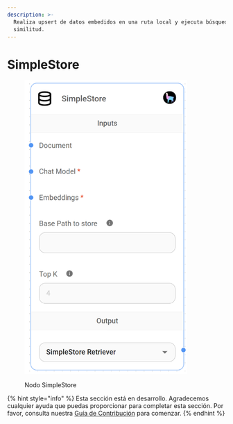 ```yaml
---
description: >-
  Realiza upsert de datos embedidos en una ruta local y ejecuta búsquedas de
  similitud.
---
```


# SimpleStore

<figure><img src="../../../../.gitbook/assets/simplestore.png" alt="" width="375"><figcaption><p>Nodo SimpleStore</p></figcaption></figure>

{% hint style="info" %}
Esta sección está en desarrollo. Agradecemos cualquier ayuda que puedas proporcionar para completar esta sección. Por favor, consulta nuestra [Guía de Contribución](../../../../contributing/) para comenzar.
{% endhint %}
